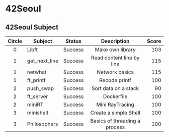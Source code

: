 # 42Seoul
42Seoul Subject
---
|Circle|Subject|Status|Description|Score|
|:---:|---|:---:|:---:|---:|
|0|Libft|Success|Make own library|103|
|1|get_next_line|Success|Read content line by line|115|
|1|netwhat|Success|Network basics|115|
|1|ft_printf|Success|Recode printf|100|
|2|push_swap|Success|Sort data on a stack|90|
|2|ft_server|Success|Dockerfile|100|
|2|miniRT|Success|Mini RayTracing|100|
|3|minishell|Success|Create a simple Shell|100|
|3|Philosophers|Success|Basics of threading a process|100|
